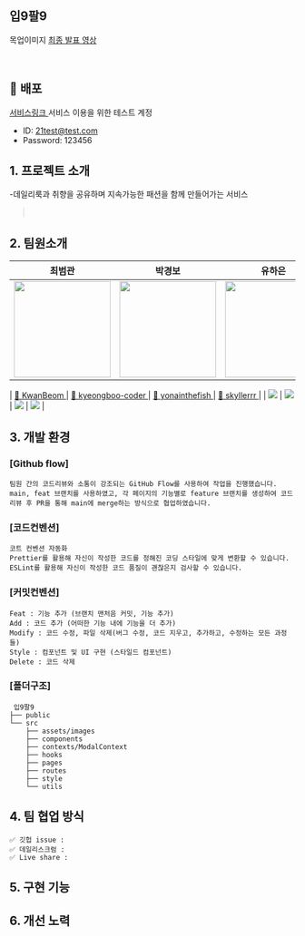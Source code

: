 ## 입9팔9
목업이미지 
<a href=""> 최종 발표 영상 </a>

<br>

## 🗼 배포
<a href=""> 서비스링크 </a>
서비스 이용을 위한 테스트 계정

- ID: 21test@test.com
- Password: 123456
  <br>

## 1. 프로젝트 소개

-데일리룩과 취향을 공유하며 지속가능한 패션을 함께 만들어가는 서비스

> <br>

## 2. 팀원소개<br>

|                                                                        최범관                                                                         |                                                                        박경보                                                                         |                                                                        유하은                                                                         |                                                                         한상헌                                                                         |
| :---------------------------------------------------------------------------------------------------------------------------------------------------: | :---------------------------------------------------------------------------------------------------------------------------------------------------: | :---------------------------------------------------------------------------------------------------------------------------------------------------: | :----------------------------------------------------------------------------------------------------------------------------------------------------: |
| <img src="https://github.com/yonainthefish/FE05-Project-Sooryen/assets/124084624/4ac018c7-f9f3-49c1-89e8-9e0523c69919.jpg" width="170" height="170"/> | <img src="https://github.com/yonainthefish/FE05-Project-Sooryen/assets/124084624/f8f06190-ece0-4a5d-ada4-d7df6cca0455.png" width="170" height="170"/> | <img src="https://github.com/yonainthefish/FE05-Project-Sooryen/assets/124084624/dac4ccc0-c4c2-4240-8e4b-067a4b2eeb7d.jpg" width="170" height="170"/> | <img src="https://github.com/yonainthefish/FE05-Project-Sooryen/assets/124084624/9d2c1f67-82c0-4d91-8bf9-09be962044f4.jpg" width="170" height="170" /> |
                                                                  
|                                                 <a href="https://github.com/KwanBeom">🔗 KwanBeom </a>                                                  |                                              <a href="https://github.com/kyeongboo-coder">🔗 kyeongboo-coder </a>                                              |                                               <a href="https://github.com/yonsinthefish">🔗 yonainthefish </a>                                               |                                                 <a href="https://github.com/Skyllerrr">🔗 skyllerrr </a>                                                  |
|                                <img src="https://img.shields.io/badge/FrontEnd-3178C6?style=plastic&logoColor=blue"/>                                 |                                <img src="https://img.shields.io/badge/FrontEnd-3178C6?style=plastic&logoColor=blue"/>                                 |                                <img src="https://img.shields.io/badge/FrontEnd-3178C6?style=plastic&logoColor=blue"/>                                 |                                 <img src="https://img.shields.io/badge/FrontEnd-3178C6?style=plastic&logoColor=blue"/>                                 |



## 3. 개발 환경<br>

### [Github flow]
 ```
팀원 간의 코드리뷰와 소통이 강조되는 GitHub Flow를 사용하여 작업을 진행했습니다.
main, feat 브랜치를 사용하였고, 각 페이지의 기능별로 feature 브랜치를 생성하여 코드리뷰 후 PR을 통해 main에 merge하는 방식으로 협업하였습니다.
```

### [코드컨벤션]
```
코트 컨벤션 자동화
Prettier를 활용해 자신이 작성한 코드를 정해진 코딩 스타일에 맞게 변환할 수 있습니다.
ESLint를 활용해 자신이 작성한 코드 품질이 괜찮은지 검사할 수 있습니다.

```

### [커밋컨벤션]
```
Feat : 기능 추가 (브랜치 맨처음 커밋, 기능 추가)
Add : 코드 추가 (어떠한 기능 내에 기능을 더 추가)
Modify : 코드 수정, 파일 삭제(버그 수정, 코드 지우고, 추가하고, 수정하는 모든 과정들)
Style : 컴포넌트 및 UI 구현 (스타일드 컴포넌트)
Delete : 코드 삭제
```


### [폴더구조]
```
 입9팔9
├── public
└── src
    ├── assets/images
    ├── components
    ├── contexts/ModalContext
    ├── hooks
    ├── pages
    ├── routes
    ├── style
    └── utils
```

## 4. 팀 협업 방식
```
✅ 깃헙 issue :
✅ 데일리스크럼 :
✅ Live share :
```


## 5.  구현 기능


## 6.  개선 노력

